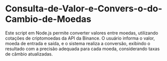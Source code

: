 # Consulta-de-Valor-e-Convers-o-do-Cambio-de-Moedas
Este script em Node.js permite converter valores entre moedas, utilizando cotações de criptomoedas da API da Binance. O usuário informa o valor, moeda de entrada e saída, e o sistema realiza a conversão, exibindo o resultado com a precisão adequada para cada moeda, considerando taxas de câmbio atualizadas.

